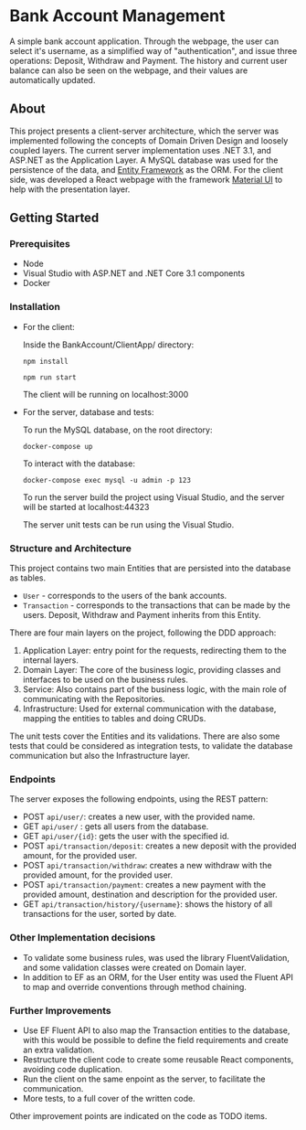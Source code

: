 # Bank Account Management
A simple bank account application. Through the webpage, the user can select it's username, as a simplified way of "authentication", and issue three operations: Deposit, Withdraw and Payment. The history and current user balance can also be seen on the webpage, and their values are automatically updated.

## About
This project presents a client-server architecture, which the server was implemented following the concepts of Domain Driven Design and loosely coupled layers. 
The current server implementation uses .NET 3.1, and ASP.NET as the Application Layer. A MySQL database was used for the persistence of the data, and [Entity Framework](https://github.com/dotnet/efcore) as the ORM. 
For the client side, was developed a React webpage with the framework [Material UI](https://material-ui.com/) to help with the presentation layer. 

## Getting Started
### Prerequisites
- Node
- Visual Studio with ASP.NET and .NET Core 3.1 components
- Docker 

### Installation

- For the client:

  Inside the BankAccount/ClientApp/ directory:
  ```
  npm install
  ```
  ```
  npm run start
  ```
  The client will be running on localhost:3000


- For the server, database and tests:

  To run the MySQL database, on the root directory:
  ```
  docker-compose up
  ```
  To interact with the database:
  ```
  docker-compose exec mysql -u admin -p 123
  ```
  To run the server build the project using Visual Studio, and the server will be started at localhost:44323

  The server unit tests can be run using the Visual Studio.

### Structure and Architecture
This project contains two main Entities that are persisted into the database as tables. 
- `User` - corresponds to the users of the bank accounts.
- `Transaction` - corresponds to the transactions that can be made by the users. Deposit, Withdraw and Payment inherits from this Entity.

There are four main layers on the project, following the DDD approach:
1. Application Layer: entry point for the requests, redirecting them to the internal layers.
2. Domain Layer: The core of the business logic,  providing classes and interfaces to be used on the business rules.
3. Service: Also contains part of the business logic, with the main role of communicating with the Repositories.
4. Infrastructure: Used for external communication with the database, mapping the entities to tables and doing CRUDs.

The unit tests cover the Entities and its validations. There are also some tests that could be considered as integration tests, to validate the database communication but also the Infrastructure layer. 

### Endpoints
The server exposes the following endpoints, using the REST pattern:
- POST `api/user/`: creates a new user, with the provided name.
- GET `api/user/` : gets all users from the database.
- GET `api/user/{id}`: gets the user with the specified id.
- POST `api/transaction/deposit`: creates a new deposit with the provided amount, for the provided user.
- POST `api/transaction/withdraw`: creates a new withdraw with the provided amount, for the provided user.
- POST `api/transaction/payment`: creates a new payment with the provided amount, destination and description for the provided user.
- GET `api/transaction/history/{username}`: shows the history of all transactions for the user, sorted by date. 


### Other Implementation decisions
- To validate some business rules, was used the library FluentValidation, and some validation classes were created on Domain layer.
- In addition to EF as an ORM, for the User entity was used the Fluent API to map and override conventions through method chaining. 


### Further Improvements
- Use EF Fluent API to also map the Transaction entities to the database, with this would be possible to define the field requirements and create an extra validation. 
- Restructure the client code to create some reusable React components, avoiding code duplication. 
- Run the client on the same enpoint as the server, to facilitate the communication. 
- More tests, to a full cover of the written code. 

Other improvement points are indicated on the code as TODO items.
